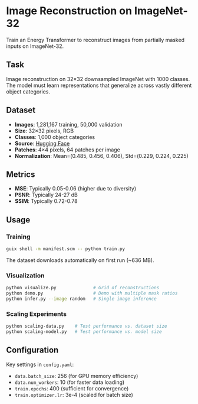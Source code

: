 # Image Reconstruction on ImageNet-32

Train an Energy Transformer to reconstruct images from partially masked inputs on ImageNet-32.

## Task

Image reconstruction on 32×32 downsampled ImageNet with 1000 classes. The model must learn representations that generalize across vastly different object categories.

## Dataset

- **Images**: 1,281,167 training, 50,000 validation
- **Size**: 32×32 pixels, RGB  
- **Classes**: 1,000 object categories
- **Source**: [Hugging Face](https://huggingface.co/datasets/benjamin-paine/imagenet-1k-32x32)
- **Patches**: 4×4 pixels, 64 patches per image
- **Normalization**: Mean=(0.485, 0.456, 0.406), Std=(0.229, 0.224, 0.225)

## Metrics

- **MSE**: Typically 0.05-0.06 (higher due to diversity)
- **PSNR**: Typically 24-27 dB
- **SSIM**: Typically 0.72-0.78

## Usage

### Training
```bash
guix shell -m manifest.scm -- python train.py
```

The dataset downloads automatically on first run (~636 MB).

### Visualization
```bash
python visualize.py              # Grid of reconstructions
python demo.py                   # Demo with multiple mask ratios
python infer.py --image random   # Single image inference
```

### Scaling Experiments
```bash
python scaling-data.py    # Test performance vs. dataset size
python scaling-model.py   # Test performance vs. model size
```

## Configuration

Key settings in `config.yaml`:
- `data.batch_size`: 256 (for GPU memory efficiency)
- `data.num_workers`: 10 (for faster data loading)
- `train.epochs`: 400 (sufficient for convergence)
- `train.optimizer.lr`: 3e-4 (scaled for batch size)

